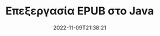 ---
############################# Static ############################
layout: "auto-gen-editor"
date: 2022-11-09T21:38:21
draft: false
otherformats: doc docx docm dotx xls xlsx xlsm ppt pptx pptm mobi html mhtml txt xml csv rtf odt msg eml

############################# Head ############################
head_title: "EPUB Επεξεργαστής — Επεξεργασία EPUB στο Java"
head_description: "Πώς να επεξεργαστείτε το EPUB στο Java χρησιμοποιώντας μερικές γραμμές κώδικα; Χρησιμοποιήστε τα API επεξεργασίας εγγράφων του GroupDocs για να επεξεργαστείτε, να ενημερώσετε και να αποθηκεύσετε 30+ μορφές αρχείων."

############################# Header ############################
title: "Επεξεργασία EPUB στο Java"
description: "Αποτελεσματική και ισχυρή επεξεργασία EPUB χρησιμοποιώντας την πλευρά του διακομιστή GroupDocs.Editor για API Java, χωρίς τη χρήση λογισμικού όπως η Microsoft ή το Open Office."
bg_image: "https://cms.admin.containerize.com/templates/aspose/App_Themes/V3/images/bg/header1.png"
bg_overlay: false
button:
    enable: true
    icon: "fas fa-arrow-down"
    label: "Κατεβάστε δωρεάν δοκιμή"
    link: "https://downloads.groupdocs.com/editor/java"

############################# SubMenu ############################
submenu:
    enable: true

    left:
        img_alt: "GroupDocs.Editor for Java"
        image: "https://cms.admin.containerize.com/templates/groupdocs/images/product-logos/90x90-noborder/groupdocs-editor-java.png"
        product: "GroupDocs.Editor"
        platform: "Java"

    middle:
        button:

            # button loop
            - link: "https://apireference.groupdocs.com/editor/java"
              text: "Αναφορά API"

            # button loop
            - link: "https://github.com/groupdocs-editor"
              text: "Παραδείγματα κώδικα"

            # button loop
            - link: "https://products.groupdocs.app/editor/family"
              text: "Live Demos"

            # button loop
            - link: "https://purchase.groupdocs.com/pricing/editor/java"
              text: "Τιμολόγηση"

    right:
        link_download: "https://downloads.groupdocs.com/editor"
        link_learn: "https://docs.groupdocs.com/editor/java"
        link_buy: "https://purchase.groupdocs.com"

############################# About ############################
about:
    enable: true
    title: "Σχετικά με το API GroupDocs.Editor for Java"
    content: |
        Το [GroupDocs.Editor for Java](/el/editor/java/) Το API είναι μια σωστή επιλογή για την επεξεργασία εγγράφων και παρουσιάσεων του Microsoft Word, Excel, PowerPoint, Open Office. Το GroupDocs.Editor είναι ένα αυτόνομο API που είναι κατάλληλο για συστήματα διακομιστή και back-end όπου απαιτείται υψηλή απόδοση. Δεν εξαρτάται από κανένα λογισμικό όπως η Microsoft ή το Open Office.

############################# Steps ############################
steps:
    enable: true
    title_left: "Βήματα για την επεξεργασία του EPUB στο Java"
    content_left: |
        Το [GroupDocs.Editor for Java](/el/editor/java/) παρέχει έναν εύκολο και απλό τρόπο για τους προγραμματιστές να επεξεργάζονται τα αρχεία EPUB χρησιμοποιώντας μερικές γραμμές κώδικα.
        * Δημιουργήστε μια παρουσία της κλάσης "Editor" με υποχρεωτική διαδρομή αρχείου ή ροή byte και φορτώστε το αρχείο EPUB
        * Δημιουργήστε και ορίστε την παρουσία κλάσης «EbookEditOptions» για τη μορφή αρχείου EPUB
        * Καλέστε τη μέθοδο `Editor.Edit()` και αποκτήστε έγγραφο EPUB σε μορφή HTML που είναι εύκολα επεξεργάσιμο με οποιοδήποτε πρόγραμμα επεξεργασίας WYSIWYG.
        * Καλέστε τη μέθοδο «Editor.Save()» και αποθηκεύστε το επεξεργασμένο αρχείο EPUB χρησιμοποιώντας την τάξη «EpubSaveOptions» ή «Azw3SaveOptions» για την αποθήκευση σε μορφές ePub ή AZW3 αντίστοιχα

        
    title_right: "Απαιτήσεις συστήματος"
    content_right: |
        Μια βασική επεξεργασία εγγράφων με τα API του GroupDocs.Editor for Java μπορεί να γίνει εφαρμόζοντας μερικά εύκολα βήματα. Τα API μας υποστηρίζονται σε όλες τις μεγάλες πλατφόρμες και λειτουργικά συστήματα. Πριν εκτελέσετε τον παρακάτω κώδικα, βεβαιωθείτε ότι έχετε εγκαταστήσει τις ακόλουθες προϋποθέσεις στο σύστημά σας.

        * Λειτουργικά συστήματα: Microsoft Windows, Linux, MacOS
        * Περιβάλλοντα Ανάπτυξης: NetBeans, IntelliJ IDEA, Eclipse
        * πλαίσια: Java 7 (1.7) and above
        * Λήψη της πιο πρόσφατης έκδοσης του GroupDocs.Editor for Java από το [Maven](https://repository.groupdocs.com/editor/)
        
    code: |        
        ```java
        // Load the EPUB file into Editor
        Editor editor = new Editor("source.epub");

        // Create and adjust the edit options, common for all e-book formats, including EPUB
        EbookEditOptions editOptions = new EbookEditOptions();
        
        // Open input EPUB document for edit — obtain an intermediate document, that can be edited
        EditableDocument beforeEdit = editor.edit(editOptions);

        // Grab EPUB document content and associated resources from editable document
        string content = beforeEdit.getEmbeddedHtml();

        // Send the content to WYSIWYG-editor, edit it there, and send edited content back to the server-side
        // This step simulates a such operation
        string updatedContent = content.replace("Adventure", "Edited Adventure");

        // Grab edited content and resources from WYSIWYG-editor and create a new EditableDocument instance from it
        EditableDocument afterEdit = EditableDocument.fromMarkup(updatedContent, null);

        // Create and adjust the save options, separate for every e-book format
        EpubSaveOptions epubSaveOptions = new EpubSaveOptions();//for ePub
        Azw3SaveOptions azw3SaveOptions = new Azw3SaveOptions();//for AZW3

        // Save edited EPUB document to the ePub format
        editor.save(afterEdit, outputPath, epubSaveOptions);

        // Save edited EPUB document to the AZW3 format
        editor.save(afterEdit, outputPath, azw3SaveOptions);
        ```
        
############################# Demos ############################
demos:
    enable: true
    title: "EPUB Ζωντανές επιδείξεις επεξεργασίας"
    content: |
        Επεξεργαστείτε το EPUB τώρα, μεταβαίνοντας στον ιστότοπο [GroupDocs.Editor Live Demos](https://products.groupdocs.app/editor/family).
        Η ζωντανή επίδειξη έχει τα ακόλουθα πλεονεκτήματα
        
############################# More Formats ############################
more_formats:
    enable: true
    title: "Άλλοι υποστηριζόμενοι συντάκτες"
    content: |
        Μπορείτε επίσης να επεξεργαστείτε άλλες μορφές αρχείων. Δείτε την πλήρη λίστα παρακάτω.


############################# Back to top ###############################
back_to_top:
    enable: true
---